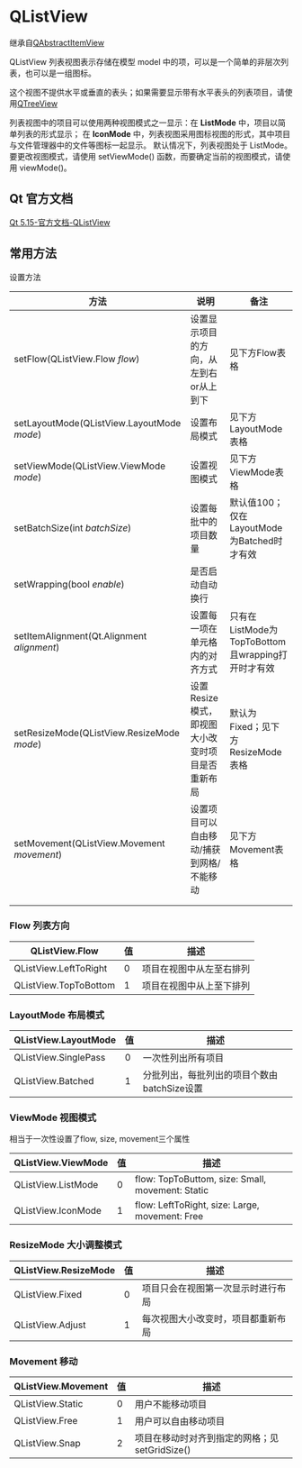 # QListView

继承自[QAbstractItemView](../46-QAbstractItemView/00-QAbstractItemView-项目视图的抽象基类.md)

QListView 列表视图表示存储在模型 model 中的项，可以是一个简单的非层次列表，也可以是一组图标。

这个视图不提供水平或垂直的表头；如果需要显示带有水平表头的列表项目，请使用[QTreeView](../49-QTreeView/00-QTreeView-树视图.md)

列表视图中的项目可以使用两种视图模式之一显示：在 **ListMode** 中，项目以简单列表的形式显示； 在 **IconMode** 中，列表视图采用图标视图的形式，其中项目与文件管理器中的文件等图标一起显示。 默认情况下，列表视图处于 ListMode。 要更改视图模式，请使用 setViewMode() 函数，而要确定当前的视图模式，请使用 viewMode()。



## Qt 官方文档

[Qt 5.15-官方文档-QListView](https://doc.qt.io/qt-5.15/qlistview.html)



## 常用方法

设置方法

| 方法                                       | 说明                                             | 备注                                              |
| ------------------------------------------ | ------------------------------------------------ | ------------------------------------------------- |
| setFlow(QListView.Flow *flow*)             | 设置显示项目的方向，从左到右or从上到下           | 见下方Flow表格                                    |
| setLayoutMode(QListView.LayoutMode *mode*) | 设置布局模式                                     | 见下方LayoutMode表格                              |
| setViewMode(QListView.ViewMode *mode*)     | 设置视图模式                                     | 见下方ViewMode表格                                |
| setBatchSize(int *batchSize*)              | 设置每批中的项目数量                             | 默认值100；仅在LayoutMode为Batched时才有效        |
| setWrapping(bool *enable*)                 | 是否启动自动换行                                 |                                                   |
| setItemAlignment(Qt.Alignment *alignment*) | 设置每一项在单元格内的对齐方式                   | 只有在ListMode为TopToBottom且wrapping打开时才有效 |
| setResizeMode(QListView.ResizeMode *mode*) | 设置Resize模式，即视图大小改变时项目是否重新布局 | 默认为Fixed；见下方ResizeMode表格                 |
| setMovement(QListView.Movement *movement*) | 设置项目可以自由移动/捕获到网格/不能移动         | 见下方Movement表格                                |
|                                            |                                                  |                                                   |
|                                            |                                                  |                                                   |



### Flow 列表方向

| QListView.Flow        | 值   | 描述                     |
| --------------------- | ---- | ------------------------ |
| QListView.LeftToRight | 0    | 项目在视图中从左至右排列 |
| QListView.TopToBottom | 1    | 项目在视图中从上至下排列 |



### LayoutMode 布局模式

| QListView.LayoutMode | 值   | 描述                                        |
| -------------------- | ---- | ------------------------------------------- |
| QListView.SinglePass | 0    | 一次性列出所有项目                          |
| QListView.Batched    | 1    | 分批列出，每批列出的项目个数由batchSize设置 |



### ViewMode 视图模式

相当于一次性设置了flow, size, movement三个属性

| QListView.ViewMode | 值   | 描述                                             |
| ------------------ | ---- | ------------------------------------------------ |
| QListView.ListMode | 0    | flow: TopToButtom, size: Small, movement: Static |
| QListView.IconMode | 1    | flow: LeftToRight, size: Large, movement: Free   |



### ResizeMode 大小调整模式

| QListView.ResizeMode | 值   | 描述                               |
| -------------------- | ---- | ---------------------------------- |
| QListView.Fixed      | 0    | 项目只会在视图第一次显示时进行布局 |
| QListView.Adjust     | 1    | 每次视图大小改变时，项目都重新布局 |



### Movement 移动

| QListView.Movement | 值   | 描述                                          |
| ------------------ | ---- | --------------------------------------------- |
| QListView.Static   | 0    | 用户不能移动项目                              |
| QListView.Free     | 1    | 用户可以自由移动项目                          |
| QListView.Snap     | 2    | 项目在移动时对齐到指定的网格；见setGridSize() |

